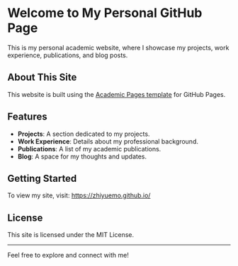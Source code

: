 # Welcome to My Personal GitHub Page

This is my personal academic website, where I showcase my projects, work experience, publications, and blog posts.

## About This Site

This website is built using the [Academic Pages template](https://github.com/academicpages/academicpages.github.io/tree/master) for GitHub Pages. 

## Features

- **Projects**: A section dedicated to my projects.
- **Work Experience**: Details about my professional background.
- **Publications**: A list of my academic publications.
- **Blog**: A space for my thoughts and updates.

## Getting Started

To view my site, visit: https://zhiyuemo.github.io/

## License

This site is licensed under the MIT License.

---

Feel free to explore and connect with me!
